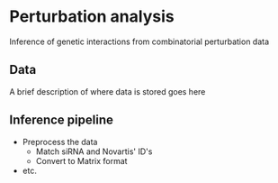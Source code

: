 # Perturbation analysis
Inference of genetic interactions from combinatorial perturbation data


## Data

A brief description of where data is stored goes here


## Inference pipeline

- Preprocess the data
	- Match siRNA and Novartis' ID's
	- Convert to Matrix format
- etc.

